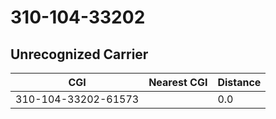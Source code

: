 # 310-104-33202
## Unrecognized Carrier


| CGI | Nearest CGI | Distance |
|-----|-------------|----------|
| 310-104-33202-61573 |  | 0.0 |

